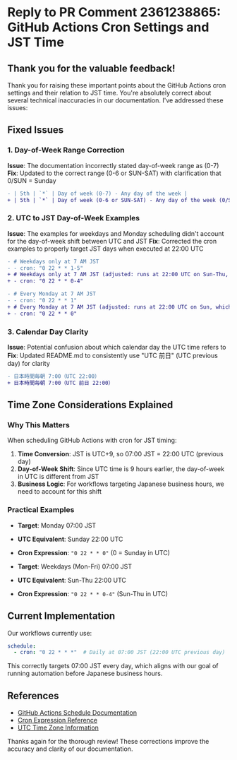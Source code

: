 # Reply to PR Comment 2361238865: GitHub Actions Cron Settings and JST Time

## Thank you for the valuable feedback!

Thank you for raising these important points about the GitHub Actions cron settings and their relation to JST time. You're absolutely correct about several technical inaccuracies in our documentation. I've addressed these issues:

## Fixed Issues

### 1. Day-of-Week Range Correction
**Issue**: The documentation incorrectly stated day-of-week range as (0-7)
**Fix**: Updated to the correct range (0-6 or SUN-SAT) with clarification that 0/SUN = Sunday

```diff
- | 5th | `*` | Day of week (0-7) - Any day of the week |
+ | 5th | `*` | Day of week (0-6 or SUN-SAT) - Any day of the week (0/SUN = Sunday) |
```

### 2. UTC to JST Day-of-Week Examples
**Issue**: The examples for weekdays and Monday scheduling didn't account for the day-of-week shift between UTC and JST
**Fix**: Corrected the cron examples to properly target JST days when executed at 22:00 UTC

```diff
- # Weekdays only at 7 AM JST
- - cron: "0 22 * * 1-5"
+ # Weekdays only at 7 AM JST (adjusted: runs at 22:00 UTC on Sun-Thu, which is 07:00 JST Mon-Fri)
+ - cron: "0 22 * * 0-4"

- # Every Monday at 7 AM JST
- - cron: "0 22 * * 1"
+ # Every Monday at 7 AM JST (adjusted: runs at 22:00 UTC on Sun, which is 07:00 JST Mon)
+ - cron: "0 22 * * 0"
```

### 3. Calendar Day Clarity
**Issue**: Potential confusion about which calendar day the UTC time refers to
**Fix**: Updated README.md to consistently use "UTC 前日" (UTC previous day) for clarity

```diff
- 日本時間毎朝 7:00（UTC 22:00）
+ 日本時間毎朝 7:00（UTC 前日 22:00）
```

## Time Zone Considerations Explained

### Why This Matters
When scheduling GitHub Actions with cron for JST timing:

1. **Time Conversion**: JST is UTC+9, so 07:00 JST = 22:00 UTC (previous day)
2. **Day-of-Week Shift**: Since UTC time is 9 hours earlier, the day-of-week in UTC is different from JST
3. **Business Logic**: For workflows targeting Japanese business hours, we need to account for this shift

### Practical Examples
- **Target**: Monday 07:00 JST
- **UTC Equivalent**: Sunday 22:00 UTC
- **Cron Expression**: `"0 22 * * 0"` (0 = Sunday in UTC)

- **Target**: Weekdays (Mon-Fri) 07:00 JST
- **UTC Equivalent**: Sun-Thu 22:00 UTC
- **Cron Expression**: `"0 22 * * 0-4"` (Sun-Thu in UTC)

## Current Implementation
Our workflows currently use:
```yaml
schedule:
  - cron: "0 22 * * *"  # Daily at 07:00 JST (22:00 UTC previous day)
```

This correctly targets 07:00 JST every day, which aligns with our goal of running automation before Japanese business hours.

## References
- [GitHub Actions Schedule Documentation](https://docs.github.com/en/actions/using-workflows/events-that-trigger-workflows#schedule)
- [Cron Expression Reference](https://crontab.guru/)
- [UTC Time Zone Information](https://time.is/UTC)

Thanks again for the thorough review! These corrections improve the accuracy and clarity of our documentation.